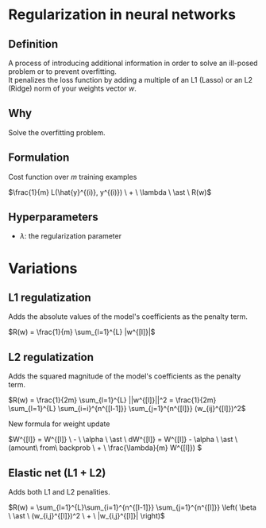 # Regularization in neural networks

## Definition

A process of introducing additional information in order to solve an ill-posed problem or to prevent overfitting.  
It penalizes the loss function by adding a multiple of an L1 (Lasso) or an L2 (Ridge) norm of your weights vector $w$. 

## Why

Solve the overfitting problem.

## Formulation

Cost function over *m* training examples

$\frac{1}{m} L(\hat{y}^{(i)}, y^{(i)}) \ + \ \lambda \ \ast \ R(w)$


## Hyperparameters

* $\lambda$: the regularization parameter

# Variations

## L1 regulatization

Adds the absolute values of the model's coefficients as the penalty term.

$R(w) = \frac{1}{m} \sum_{l=1}^{L} |w^{[l]}|$ 

## L2 regulatization

Adds the squared magnitude of the model's coefficients as the penalty term.

$R(w) = \frac{1}{2m} \sum_{l=1}^{L} ||w^{[l]}||^2 = \frac{1}{2m} \sum_{l=1}^{L} \sum_{i=i}^{n^{[l-1]}} \sum_{j=1}^{n^{[l]}} (w_{ij}^{[l]})^2$

New formula for weight update

$W^{[l]} = W^{[l]} \ - \ \alpha \ \ast \ dW^{[l]} = W^{[l]} - \alpha \ \ast \ (amount\ from\ backprob \ + \ \frac{\lambda}{m} W^{[l]}) $

## Elastic net (L1 + L2)

Adds both L1 and L2 penalities.

$R(w) =  \sum_{l=1}^{L}\sum_{i=1}^{n^{[l-1]}} \sum_{j=1}^{n^{[l]}} \left( \beta \ \ast \ (w_{i,j}^{[l]})^2 \ + \ |w_{i,j}^{[l]}| \right)$

